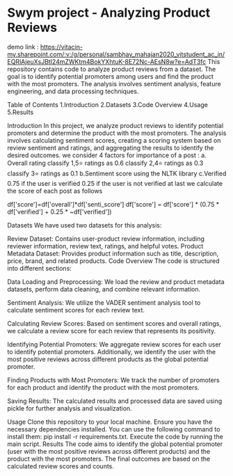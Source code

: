 # Swym project - Analyzing Product Reviews
demo link : https://vitacin-my.sharepoint.com/:v:/g/personal/sambhav_mahajan2020_vitstudent_ac_in/EQRlAjeuXsJBtl24mZWKtm4BokYXhtuK-8E72Nc-AEsN8w?e=AdT3fc
This repository contains code to analyze product reviews from a dataset. The goal is to identify potential promoters among users and find the product with the most promoters. The analysis involves sentiment analysis, feature engineering, and data processing techniques.

Table of Contents
1.Introduction
2.Datasets
3.Code Overview
4.Usage
5.Results

Introduction
In this project, we analyze product reviews to identify potential promoters and determine the product with the most promoters. The analysis involves calculating sentiment scores, creating a scoring system based on review sentiment and ratings, and aggregating the results to identify the desired outcomes.
we consider 4 factors for importance of a post :
a. Overall rating 
classify 1,5⭐ ratings as 0.6 
classify 2,4⭐ ratings as 0.3 
classify 3⭐ ratings as 0.1
b.Sentiment score
using the NLTK library
c.Verified
0.75 if the user is verified
0.25 if the user is not verified
at last we calculate the score of each post as follows

df['score']=df['overall']*df['senti_score'] 
df['score'] = df['score'] * (0.75 * df['verified'] + 0.25 * ~df['verified'])
     

Datasets
We have used two datasets for this analysis:

Review Dataset: Contains user-product review information, including reviewer information, review text, ratings, and helpful votes.
Product Metadata Dataset: Provides product information such as title, description, price, brand, and related products.
Code Overview
The code is structured into different sections:

Data Loading and Preprocessing: We load the review and product metadata datasets, perform data cleaning, and combine relevant information.

Sentiment Analysis: We utilize the VADER sentiment analysis tool to calculate sentiment scores for each review text.

Calculating Review Scores: Based on sentiment scores and overall ratings, we calculate a review score for each review that represents its positivity.

Identifying Potential Promoters: We aggregate review scores for each user to identify potential promoters. Additionally, we identify the user with the most positive reviews across different products as the global potential promoter.

Finding Products with Most Promoters: We track the number of promoters for each product and identify the product with the most promoters.

Saving Results: The calculated results and processed data are saved using pickle for further analysis and visualization.

Usage
Clone this repository to your local machine.
Ensure you have the necessary dependencies installed. You can use the following command to install them: pip install -r requirements.txt.
Execute the code by running the main script.
Results
The code aims to identify the global potential promoter (user with the most positive reviews across different products) and the product with the most promoters. The final outcomes are based on the calculated review scores and counts.
